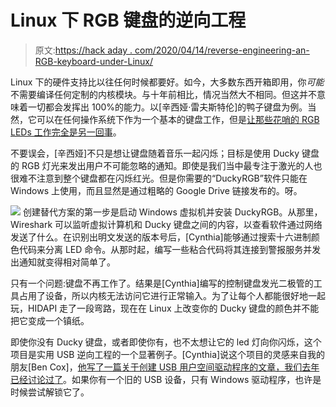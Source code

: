 # Linux 下 RGB 键盘的逆向工程

> 原文:[https://hack aday . com/2020/04/14/reverse-engineering-an-RGB-keyboard-under-Linux/](https://hackaday.com/2020/04/14/reverse-engineering-an-rgb-keyboard-under-linux/)

Linux 下的硬件支持比以往任何时候都要好。如今，大多数东西开箱即用，你*可能*不需要编译任何定制的内核模块。与十年前相比，情况当然大不相同。但这并不意味着一切都会发挥出 100%的能力。以[辛西娅·雷夫斯特伦]的鸭子键盘为例。当然，它可以在任何操作系统下作为一个基本的键盘工作，但是[让那些花哨的 RGB LEDs 工作完全是另一回事](https://blog.cynthia.re/post/keyboard-alerts)。

不要误会，[辛西娅]不只是想让键盘随着音乐一起闪烁；目标是使用 Ducky 键盘的 RGB 灯光来发出用户不可能忽略的通知。即使是我们当中最专注于激光的人也很难不注意到整个键盘都在闪烁红光。但是你需要的“DuckyRGB”软件只能在 Windows 上使用，而且显然是通过粗略的 Google Drive 链接发布的。呀。

[![](../Images/f74b1271f3a6fa5bc53503c6130a57a5.png)](https://hackaday.com/wp-content/uploads/2020/04/duckylinux_detail.png) 创建替代方案的第一步是启动 Windows 虚拟机并安装 DuckyRGB。从那里，Wireshark 可以监听虚拟计算机和 Ducky 键盘之间的内容，以查看软件通过网络发送了什么。在识别出明文发送的版本号后，[Cynthia]能够通过搜索十六进制颜色代码来分离 LED 命令。从那时起，编写一些粘合代码将其连接到警报服务并发出通知就变得相对简单了。

只有一个问题:键盘不再工作了。结果是[Cynthia]编写的控制键盘发光二极管的工具占用了设备，所以内核无法访问它进行正常输入。为了让每个人都能很好地一起玩，HIDAPI 走了一段弯路，现在在 Linux 上改变你的 Ducky 键盘的颜色并不能把它变成一个镇纸。

即使你没有 Ducky 键盘，或者即使你有，也不太想让它的 led 灯向你闪烁，这个项目是实用 USB 逆向工程的一个显著例子。[Cynthia]说这个项目的灵感来自我的朋友[Ben Cox]，[他写了一篇关于创建 USB 用户空间驱动程序的文章，我们去年已经讨论过了](https://hackaday.com/2019/12/30/vga-signal-in-a-browser-window-thanks-to-reverse-engineering/)。如果你有一个旧的 USB 设备，只有 Windows 驱动程序，也许是时候尝试解锁它了。